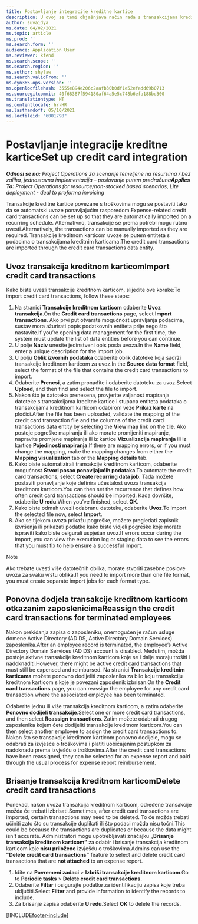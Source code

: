 ```yaml
---
title: Postavljanje integracije kreditne kartice
description: U ovoj se temi objašnjava način rada s transakcijama kreditnih kartica povezanih s troškovima.
author: suvaidya
ms.date: 04/02/2021
ms.topic: article
ms.prod: ''
ms.search.form: ''
audience: Application User
ms.reviewer: kfend
ms.search.scope: ''
ms.search.region: ''
ms.author: shylaw
ms.search.validFrom: ''
ms.dyn365.ops.version: ''
ms.openlocfilehash: 3555e894e206c2aafb30b0df1e52efadd69b0713
ms.sourcegitcommit: 40f68387f594180af64a5e5c748b6efa188bd300
ms.translationtype: HT
ms.contentlocale: hr-HR
ms.lasthandoff: 05/10/2021
ms.locfileid: "6001798"
---
```

# <a name="set-up-credit-card-integration"></a><span data-ttu-id="60830-103">Postavljanje integracije kreditne kartice</span><span class="sxs-lookup"><span data-stu-id="60830-103">Set up credit card integration</span></span>

<span data-ttu-id="60830-104">_**Odnosi se na:** Project Operations za scenarije temeljene na resursima / bez zaliha, jednostavna implementacija – poslovanje putem predračuna_</span><span class="sxs-lookup"><span data-stu-id="60830-104">_**Applies To:** Project Operations for resource/non-stocked based scenarios, Lite deployment - deal to proforma invoicing_</span></span>

<span data-ttu-id="60830-105">Transakcije kreditne kartice povezane s troškovima mogu se postaviti tako da se automatski uvoze ponavljajućim rasporedom.</span><span class="sxs-lookup"><span data-stu-id="60830-105">Expense-related credit card transactions can be set up so that they are automatically imported on a recurring schedule.</span></span> <span data-ttu-id="60830-106">Alternativno, transakcije se prema potrebi mogu ručno uvesti.</span><span class="sxs-lookup"><span data-stu-id="60830-106">Alternatively, the transactions can be manually imported as they are required.</span></span> <span data-ttu-id="60830-107">Transakcije kreditnom karticom uvoze se putem entiteta s podacima o transakcijama kreditnim karticama.</span><span class="sxs-lookup"><span data-stu-id="60830-107">The credit card transactions are imported through the credit card transactions data entity.</span></span>

## <a name="import-credit-card-transactions"></a><span data-ttu-id="60830-108">Uvoz transakcija kreditnom karticom</span><span class="sxs-lookup"><span data-stu-id="60830-108">Import credit card transactions</span></span>

<span data-ttu-id="60830-109">Kako biste uvezli transakcije kreditnom karticom, slijedite ove korake:</span><span class="sxs-lookup"><span data-stu-id="60830-109">To import credit card transactions, follow these steps:</span></span>

1. <span data-ttu-id="60830-110">Na stranici **Transakcije kreditnom karticom** odaberite **Uvoz transakcija**.</span><span class="sxs-lookup"><span data-stu-id="60830-110">On the **Credit card transactions** page, select **Import transactions**.</span></span> <span data-ttu-id="60830-111">Ako prvi put otvarate mogućnost upravljanja podacima, sustav mora ažurirati popis podatkovnih entiteta prije nego što nastavite.</span><span class="sxs-lookup"><span data-stu-id="60830-111">If you’re opening data management for the first time, the system must update the list of data entities before you can continue.</span></span>
2. <span data-ttu-id="60830-112">U polje **Naziv** unesite jedinstveni opis posla uvoza.</span><span class="sxs-lookup"><span data-stu-id="60830-112">In the **Name** field, enter a unique description for the import job.</span></span>
3. <span data-ttu-id="60830-113">U polju **Oblik izvornih podataka** odaberite oblik datoteke koja sadrži transakcije kreditnom karticom za uvoz.</span><span class="sxs-lookup"><span data-stu-id="60830-113">In the **Source data format** field, select the format of the file that contains the credit card transactions to import.</span></span>
4. <span data-ttu-id="60830-114">Odaberite **Prenesi**, a zatim pronađite i odaberite datoteku za uvoz.</span><span class="sxs-lookup"><span data-stu-id="60830-114">Select **Upload**, and then find and select the file to import.</span></span>
5. <span data-ttu-id="60830-115">Nakon što je datoteka prenesena, provjerite valjanost mapiranja datoteke s transakcijama kreditne kartice i stupaca entiteta podataka o transakcijama kreditnom karticom odabirom veze **Prikaz karte** na pločici.</span><span class="sxs-lookup"><span data-stu-id="60830-115">After the file has been uploaded, validate the mapping of the credit card transaction file and the columns of the credit card transactions data entity by selecting the **View map** link on the tile.</span></span> <span data-ttu-id="60830-116">Ako postoje pogreške mapiranja ili ako morate promijeniti mapiranje, napravite promjene mapiranja ili iz kartice **Vizualizacija mapiranja** ili iz kartice **Pojedinosti mapiranja**.</span><span class="sxs-lookup"><span data-stu-id="60830-116">If there are mapping errors, or if you must change the mapping, make the mapping changes from either the **Mapping visualization** tab or the **Mapping details** tab.</span></span>
6. <span data-ttu-id="60830-117">Kako biste automatizirali transakcije kreditnom karticom, odaberite mogućnost **Stvori posao ponavljajućih podataka**.</span><span class="sxs-lookup"><span data-stu-id="60830-117">To automate the credit card transactions, select **Create recurring data job**.</span></span> <span data-ttu-id="60830-118">Tada možete postaviti ponavljanje koje definira učestalost uvoza transakcija kreditnom karticom.</span><span class="sxs-lookup"><span data-stu-id="60830-118">You can then set the recurrence that defines how often credit card transactions should be imported.</span></span> <span data-ttu-id="60830-119">Kada dovršite, odaberite **U redu**.</span><span class="sxs-lookup"><span data-stu-id="60830-119">When you’ve finished, select **OK**.</span></span>
7. <span data-ttu-id="60830-120">Kako biste odmah uvezli odabranu datoteku, odaberite **Uvoz**.</span><span class="sxs-lookup"><span data-stu-id="60830-120">To import the selected file now, select **Import**.</span></span>
8. <span data-ttu-id="60830-121">Ako se tijekom uvoza prikažu pogreške, možete pregledati zapisnik izvršenja ili prikazati podatke kako biste vidjeli pogreške koje morate ispraviti kako biste osigurali uspješan uvoz.</span><span class="sxs-lookup"><span data-stu-id="60830-121">If errors occur during the import, you can view the execution log or staging data to see the errors that you must fix to help ensure a successful import.</span></span>

> [!NOTE]
> <span data-ttu-id="60830-122">Ako trebate uvesti više datotečnih oblika, morate stvoriti zasebne poslove uvoza za svaku vrstu oblika.</span><span class="sxs-lookup"><span data-stu-id="60830-122">If you need to import more than one file format, you must create separate import jobs for each format type.</span></span>

## <a name="reassign-the-credit-card-transactions-for-terminated-employees"></a><span data-ttu-id="60830-123">Ponovna dodjela transakcije kreditnom karticom otkazanim zaposlenicima</span><span class="sxs-lookup"><span data-stu-id="60830-123">Reassign the credit card transactions for terminated employees</span></span>

<span data-ttu-id="60830-124">Nakon prekidanja zapisa o zaposleniku, onemogućen je račun usluge domene Active Directory (AD DS, Active Directory Domain Services) zaposlenika.</span><span class="sxs-lookup"><span data-stu-id="60830-124">After an employee record is terminated, the employee’s Active Directory Domain Services (AD DS) account is disabled.</span></span> <span data-ttu-id="60830-125">Međutim, možda postoje aktivne transakcije kreditnom karticom koje se i dalje moraju trošiti i nadoknaditi.</span><span class="sxs-lookup"><span data-stu-id="60830-125">However, there might be active credit card transactions that must still be expensed and reimbursed.</span></span> <span data-ttu-id="60830-126">Na stranici **Transakcije kreditnim karticama** možete ponovno dodijeliti zaposlenika za bilo koju transakciju kreditnom karticom s koje je povezani zaposlenik izbrisan.</span><span class="sxs-lookup"><span data-stu-id="60830-126">On the **Credit card transactions** page, you can reassign the employee for any credit card transaction where the associated employee has been terminated.</span></span>

<span data-ttu-id="60830-127">Odaberite jednu ili više transakcija kreditnom karticom, a zatim odaberite **Ponovno dodijeli transakcije**.</span><span class="sxs-lookup"><span data-stu-id="60830-127">Select one or more credit card transactions, and then select **Reassign transactions**.</span></span> <span data-ttu-id="60830-128">Zatim možete odabrati drugog zaposlenika kojem ćete dodijeliti transakcije kreditnom karticom.</span><span class="sxs-lookup"><span data-stu-id="60830-128">You can then select another employee to assign the credit card transactions to.</span></span> <span data-ttu-id="60830-129">Nakon što se transakcije kreditnom karticom ponovno dodijele, mogu se odabrati za izvješće o troškovima i platiti uobičajenim postupkom za nadoknadu prema izvješću o troškovima.</span><span class="sxs-lookup"><span data-stu-id="60830-129">After the credit card transactions have been reassigned, they can be selected for an expense report and paid through the usual process for expense report reimbursement.</span></span>

## <a name="delete-credit-card-transactions"></a><span data-ttu-id="60830-130">Brisanje transakcija kreditnom karticom</span><span class="sxs-lookup"><span data-stu-id="60830-130">Delete credit card transactions</span></span> 

<span data-ttu-id="60830-131">Ponekad, nakon uvoza transakcija kreditnom karticom, određene transakcije možda će trebati izbrisati.</span><span class="sxs-lookup"><span data-stu-id="60830-131">Sometimes, after credit card transactions are imported, certain transactions may need to be deleted.</span></span> <span data-ttu-id="60830-132">To će možda trebati učiniti zato što su transakcije duplikati ili što podaci možda nisu točni.</span><span class="sxs-lookup"><span data-stu-id="60830-132">This could be because the transactions are duplicates or because the data might isn't accurate.</span></span> <span data-ttu-id="60830-133">Administratori mogu upotrebljavati značajku **„Brisanje transakcija kreditnom karticom”** za odabir i brisanje transakcija kreditnom karticom koje **nisu priložene** izvješću o troškovima.</span><span class="sxs-lookup"><span data-stu-id="60830-133">Admins can use the **"Delete credit card transactions"** feature to select and delete credit card transactions that are **not attached** to an expense report.</span></span> 

1. <span data-ttu-id="60830-134">Idite na **Povremeni zadaci** > **Izbriši transakcije kreditnom karticom**.</span><span class="sxs-lookup"><span data-stu-id="60830-134">Go to **Periodic tasks** > **Delete credit card transactions**.</span></span>
2. <span data-ttu-id="60830-135">Odaberite **Filtar** i osigurajte podatke za identifikaciju zapisa koje treba uključiti.</span><span class="sxs-lookup"><span data-stu-id="60830-135">Select **Filter** and provide information to identify the records to include.</span></span>
3. <span data-ttu-id="60830-136">Za brisanje zapisa odaberite **U redu**.</span><span class="sxs-lookup"><span data-stu-id="60830-136">Select **OK** to delete the records.</span></span> 

[!INCLUDE[footer-include](../includes/footer-banner.md)]
